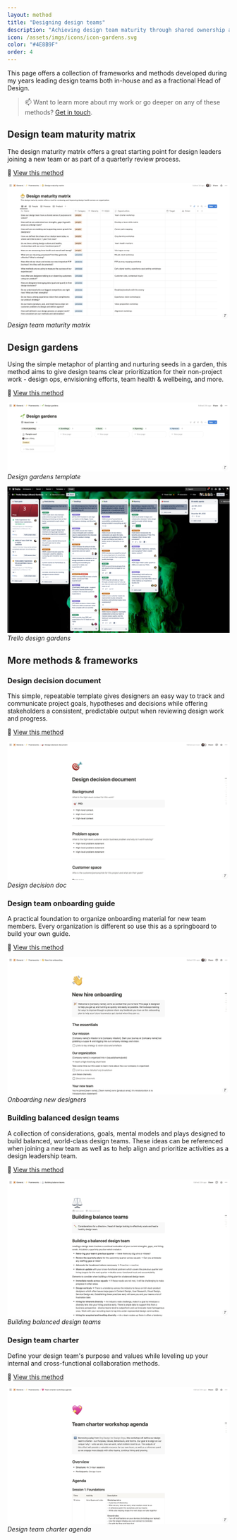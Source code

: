 ```yaml
---
layout: method
title: "Designing design teams"
description: "Achieving design team maturity through shared ownership and accountability of goals and outcomes."
icon: /assets/imgs/icons/icon-gardens.svg
color: "#4E8B9F"
order: 4
---
```


This page offers a collection of frameworks and methods developed during my years leading design teams both in-house and as a fractional Head of Design. 

> 📫 Want to learn more about my work or go deeper on any of these methods? <a href="https://linkedin.com/in/liamgreig">Get in touch</a>.

## Design team maturity matrix

The design maturity matrix offers a great starting point for design leaders joining a new team or as part of a quarterly review process.

🔗 [View this method](https://www.notion.so/domake/53e16494c4ad4a008bd3aa02085a4191?v=049f8c0b09dc48aa8b60ea364bf4867e&pvs=4)

![Design team maturity matrix](/assets/methods/design-team-maturity/01-framework-maturity-matrix.jpeg)
*Design team maturity matrix*

## Design gardens

Using the simple metaphor of planting and nurturing seeds in a garden, this method aims to give design teams clear prioritization for their non-project work - design ops, envisioning efforts, team health & wellbeing, and more.

🔗 [View this method](https://www.notion.so/domake/04d15c108cc849d79e860fdea38e9c08?v=f1db42cd00f747e3b0b273037cf4028c&pvs=4)

![Design gardens template](/assets/methods/design-team-maturity/02-framework-design-gardens.jpeg)
*Design gardens template*

![Trello design gardens](/assets/methods/design-team-maturity/02-1-trello-design-gardens.png)
*Trello design gardens*

## More methods & frameworks

### Design decision document

This simple, repeatable template gives designers an easy way to track and communicate project goals, hypotheses and decisions while offering stakeholders a consistent, predictable output when reviewing design work and progress.

🔗 [View this method](https://www.notion.so/domake/Design-decision-document-4ddd3e023f954d0b8d4339698ab80095?pvs=4)

![Design decision document](/assets/methods/design-team-maturity/03-framework-design-doc.jpeg)
*Design decision doc*

### Design team onboarding guide

A practical foundation to organize onboarding material for new team members. Every organization is different so use this as a springboard to build your own guide.

🔗 [View this method](https://www.notion.so/domake/New-hire-onboarding-d1d4b18f07094538b1f1159e2ee4ec40?pvs=4)

![Onboarding new designers](/assets/methods/design-team-maturity/04-framework-onboarding.jpeg)
*Onboarding new designers*

### Building balanced design teams

A collection of considerations, goals, mental models and plays designed to build balanced, world-class design teams. These ideas can be referenced when joining a new team as well as to help align and prioritize activities as a design leadership team.

🔗 [View this method](https://www.notion.so/domake/Building-balance-teams-021dd1a6fe654c6d83fb6321ad62034d?pvs=4)

![Building balanced design teams](/assets/methods/design-team-maturity/05-building-balanced-teams.jpeg)
*Building balanced design teams*

### Design team charter

Define your design team's purpose and values while leveling up your internal and cross-functional collaboration methods.

🔗 [View this method](https://www.notion.so/domake/Team-charter-workshop-agenda-a6752f35fd2c4ed5b6fe2e22a77591fd?pvs=4)

![Design team charter agenda](/assets/methods/design-team-maturity/06-team-charter-agenda.jpeg)
*Design team charter agenda*